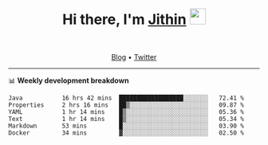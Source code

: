 <h1 align="center">Hi there, I'm <a href="https://jithset.github.io/" target="_blank">Jithin</a> <img
src="https://github.com/blackcater/blackcater/raw/main/images/Hi.gif" height="32" /></h1>

<br />

<p align="center">
  <a href="https://jithset.github.io">Blog</a> •
  <a href="https://twitter.com/jithset">Twitter</a>
</p>

---

📊 **Weekly development breakdown**

<!--START_SECTION:waka-->

```text
Java           16 hrs 42 mins  ██████████████████░░░░░░░   72.41 %
Properties     2 hrs 16 mins   ██▒░░░░░░░░░░░░░░░░░░░░░░   09.87 %
YAML           1 hr 14 mins    █▒░░░░░░░░░░░░░░░░░░░░░░░   05.36 %
Text           1 hr 14 mins    █▒░░░░░░░░░░░░░░░░░░░░░░░   05.34 %
Markdown       53 mins         █░░░░░░░░░░░░░░░░░░░░░░░░   03.90 %
Docker         34 mins         ▓░░░░░░░░░░░░░░░░░░░░░░░░   02.50 %
```

<!--END_SECTION:waka-->

